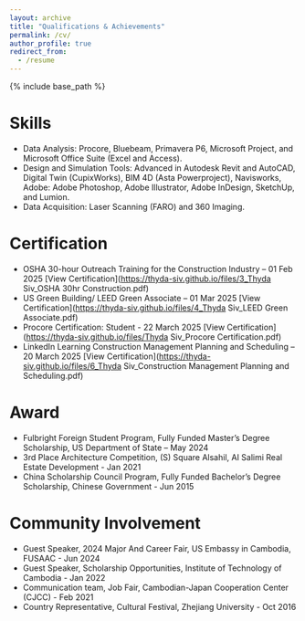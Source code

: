 ```yaml
---
layout: archive
title: "Qualifications & Achievements"
permalink: /cv/
author_profile: true
redirect_from:
  - /resume
---
```


{% include base_path %}

Skills
======
* Data Analysis: Procore, Bluebeam, Primavera P6, Microsoft Project, and Microsoft Office Suite (Excel and Access).
* Design and Simulation Tools: Advanced in Autodesk Revit and AutoCAD, Digital Twin (CupixWorks), BIM 4D (Asta Powerproject), Navisworks, Adobe: Adobe Photoshop, Adobe Illustrator, Adobe InDesign, SketchUp, and Lumion.
* Data Acquisition: Laser Scanning (FARO) and 360 Imaging.

Certification
======
* OSHA 30-hour Outreach Training for the Construction Industry – 01 Feb 2025 [View Certification](https://thyda-siv.github.io/files/3_Thyda Siv_OSHA 30hr Construction.pdf)
* US Green Building/ LEED Green Associate – 01 Mar 2025 [View Certification](https://thyda-siv.github.io/files/4_Thyda Siv_LEED Green Associate.pdf)
* Procore Certification: Student - 22 March 2025 [View Certification](https://thyda-siv.github.io/files/Thyda Siv_Procore Certification.pdf)
* LinkedIn Learning Construction Management Planning and Scheduling – 20 March 2025 [View Certification](https://thyda-siv.github.io/files/6_Thyda Siv_Construction Management Planning and Scheduling.pdf)
  
Award
======
* Fulbright Foreign Student Program, Fully Funded Master’s Degree Scholarship, US Department of State – May 2024
* 3rd Place Architecture Competition, (S) Square Alsahil, AI Salimi Real Estate Development - Jan 2021
* China Scholarship Council Program, Fully Funded Bachelor’s Degree Scholarship, Chinese Government - Jun 2015

Community Involvement
======
* Guest Speaker, 2024 Major And Career Fair, US Embassy in Cambodia, FUSAAC - Jun 2024
* Guest Speaker, Scholarship Opportunities, Institute of Technology of Cambodia - Jan 2022
* Communication team, Job Fair, Cambodian-Japan Cooperation Center (CJCC) - Feb 2021
* Country Representative, Cultural Festival, Zhejiang University - Oct 2016

